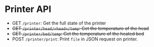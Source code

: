 Printer API
===========

* GET `/printer`: Get the full state of the printer
* ~~GET `/printer/head/<head>/temp`: Get the temperature of the head~~
* ~~GET `/printer/bed/temp`: Get the temperature of the heated bed~~
* POST `/printer/print`: Print `file` in JSON request on printer.